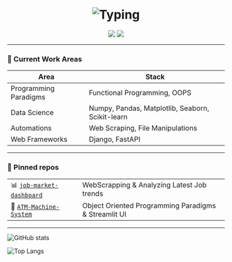 <!-- GitHub Overview README -->
<h1 align="center">
  <img src="https://readme-typing-svg.herokuapp.com?font=Fira+Code&size=28&duration=3000&pause=800&color=2664F5&center=true&vCenter=true&width=800&lines=Hi,+I'm+Khuzaima+Ahmed;Python+Developer;Learning+Cutting+edge+Technologies;GenAI+%7C+Agentic+AI" alt="Typing" />
</h1>

<p align="center">
  <a href="https://linkedin.com/in/khuzaima-ahmed/"><img src="https://img.shields.io/badge/-LinkedIn-0077B5?style=flat-square&logo=linkedin&logoColor=white"/></a>
  <a href="khuzaimai.design@gmail.com"><img src="https://img.shields.io/badge/-Email-D14836?style=flat-square&logo=gmail&logoColor=white"/></a>
</p>

---

### 🚀 Current Work Areas
| Area | Stack |
|------|-------|
| Programming Paradigms |  Functional Programming, OOPS  |
| Data Science |  Numpy, Pandas, Matplotlib, Seaborn, Scikit-learn  |
| Automations |  Web Scraping, File Manipulations  |
| Web Frameworks |  Django, FastAPI  |

---

### 📌 Pinned repos
| | |
|-|-|
| 📊 [`job-market-dashboard`](https://github.com/Khuzaima-AI-2112/job-market-dashboard) | WebScrapping & Analyzing Latest Job trends |
| 🤖 [`ATM-Machine-System`](https://github.com/Khuzaima-AI-2112/ATM_Machine_System) | Object Oriented Programming Paradigms & Streamlit UI |

---

![GitHub stats](https://github-readme-stats.vercel.app/api?username=Khuzaima-AI-2112&theme=radical&show_icons=true&hide_border=true&count_private=true)

![Top Langs](https://github-readme-stats.vercel.app/api/top-langs/?username=Khuzaima-AI-2112&layout=compact&theme=radical&hide_border=true)